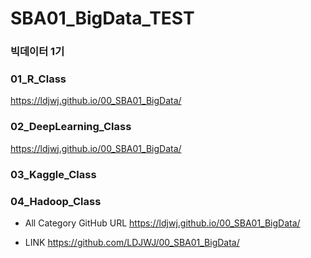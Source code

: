 # SBA01_BigData_TEST

### 빅데이터 1기
### 01_R_Class  
https://ldjwj.github.io/00_SBA01_BigData/

### 02_DeepLearning_Class 
https://ldjwj.github.io/00_SBA01_BigData/

### 03_Kaggle_Class 
### 04_Hadoop_Class

* All Category GitHub URL
https://ldjwj.github.io/00_SBA01_BigData/

* LINK
https://github.com/LDJWJ/00_SBA01_BigData/


